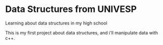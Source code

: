 # Data Structures from UNIVESP
Learning about data structures in my high school

This is my first project about data structures, and i'll manipulate data with c++.
